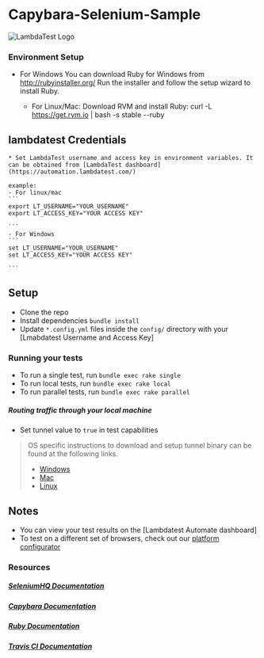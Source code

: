 # Capybara-Selenium-Sample
![LambdaTest Logo](https://www.lambdatest.com/static/images/logo.svg)

### Environment Setup
 * For Windows
     You can download Ruby for Windows from http://rubyinstaller.org/
     Run the installer and follow the setup wizard to install Ruby.

   * For Linux/Mac: 
     Download RVM and install Ruby: curl -L https://get.rvm.io | bash -s stable --ruby
     
 ## lambdatest Credentials
    * Set LambdaTest username and access key in environment variables. It can be obtained from [LambdaTest dashboard](https://automation.lambdatest.com/)    
    
    example:
    - For linux/mac
    ```
    export LT_USERNAME="YOUR_USERNAME"
    export LT_ACCESS_KEY="YOUR ACCESS KEY"
    
    ```
    - For Windows
    ```
    set LT_USERNAME="YOUR_USERNAME"
    set LT_ACCESS_KEY="YOUR ACCESS KEY"
    
    ```
## Setup
* Clone the repo
* Install dependencies `bundle install`
* Update `*.config.yml` files inside the `config/` directory with your [Lmabdatest Username and Access Key]

### Running your tests
* To run a single test, run `bundle exec rake single`
* To run local tests, run `bundle exec rake local`
* To run parallel tests, run `bundle exec rake parallel`

#####  Routing traffic through your local machine
- Set tunnel value to `true` in test capabilities
> OS specific instructions to download and setup tunnel binary can be found at the following links.
>    - [Windows](https://www.lambdatest.com/support/docs/display/TD/Local+Testing+For+Windows)
>    - [Mac](https://www.lambdatest.com/support/docs/display/TD/Local+Testing+For+MacOS)
>    - [Linux](https://www.lambdatest.com/support/docs/display/TD/Local+Testing+For+Linux)

## Notes
* You can view your test results on the [Lambdatest Automate dashboard]
* To test on a different set of browsers, check out our [platform configurator](http://labs.lambdatest.com/app-lambda/capabilities-generator/capabilities-generator.html)
  
### Resources

##### [SeleniumHQ Documentation](http://www.seleniumhq.org/docs/)
##### [Capybara Documentation](https://www.rubydoc.info/github/jnicklas/capybara)
##### [Ruby Documentation](https://ruby-doc.org/)
##### [Travis CI Documentation](https://www.lambdatest.com/support/docs/display/TD/Travis+CI+with+LambdaTest)

